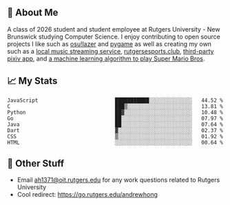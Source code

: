 ## 👾 About Me
A class of 2026 student and student employee at Rutgers University - New Brunswick
studying Computer Science. I enjoy contributing to open source projects I like such
as [osu!lazer](http://github.com/ppy/osu) and [pygame](https://github.com/pygame/pygame)
as well as creating my own such as a [local music streaming service](https://github.com/hanamusic),
[rutgersesports.club](https://github.com/rutgersesports/rutgersesports.club), 
[third-party pixiv app](https://github.com/novialriptide/pix), and
[a machine learning algorithm to play Super Mario Bros](https://github.com/novialriptide/Mario-NEAT).

## 📈 My Stats
<!--START_SECTION:waka-->

```text
JavaScript                         ███████████░░░░░░░░░░░░░░   44.52 %
C                                  ███▒░░░░░░░░░░░░░░░░░░░░░   13.81 %
Python                             ██▓░░░░░░░░░░░░░░░░░░░░░░   10.48 %
Go                                 ██░░░░░░░░░░░░░░░░░░░░░░░   07.97 %
Java                               ██░░░░░░░░░░░░░░░░░░░░░░░   07.64 %
Dart                               ▓░░░░░░░░░░░░░░░░░░░░░░░░   02.37 %
CSS                                ▒░░░░░░░░░░░░░░░░░░░░░░░░   01.92 %
HTML                               ░░░░░░░░░░░░░░░░░░░░░░░░░   00.64 %
```

<!--END_SECTION:waka-->

## 📠 Other Stuff
 - Email <ah1371@oit.rutgers.edu> for any work questions related to Rutgers University
 - Cool redirect: https://go.rutgers.edu/andrewhong
